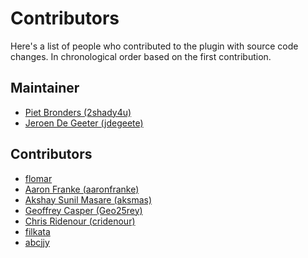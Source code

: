 # Contributors

Here's a list of people who contributed to the plugin with source code changes.
In chronological order based on the first contribution.

## Maintainer

- [Piet Bronders (2shady4u)](https://github.com/2shady4u)
- [Jeroen De Geeter (jdegeete)](https://github.com/jdegeete)

## Contributors

- [flomar](https://github.com/flomar)
- [Aaron Franke (aaronfranke)](https://github.com/aaronfranke)
- [Akshay Sunil Masare (aksmas)](https://github.com/aksmas)
- [Geoffrey Casper (Geo25rey)](https://github.com/Geo25rey)
- [Chris Ridenour (cridenour)](https://github.com/cridenour)
- [filkata](https://github.com/filkata)
- [abcjjy](https://github.com/abcjjy)